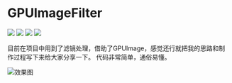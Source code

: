 # GPUImageFilter

<p align='left'>
<img src="https://img.shields.io/badge/build-passing-brightgreen.svg">
<img src="https://img.shields.io/badge/platform-iOS-ff69b4.svg">
<img src="https://img.shields.io/badge/language-Objective--C-orange.svg">
<img src="https://img.shields.io/badge/made%20with-%3C3-red.svg">
</p>

目前在项目中用到了滤镜处理，借助了GPUImage，感觉还行就把我的思路和制作过程写下来给大家分享一下。
代码非常简单，通俗易懂。

![效果图](https://github.com/sunjinshuai/GPUImageFilter/blob/master/GPUImageFilter.gif)

